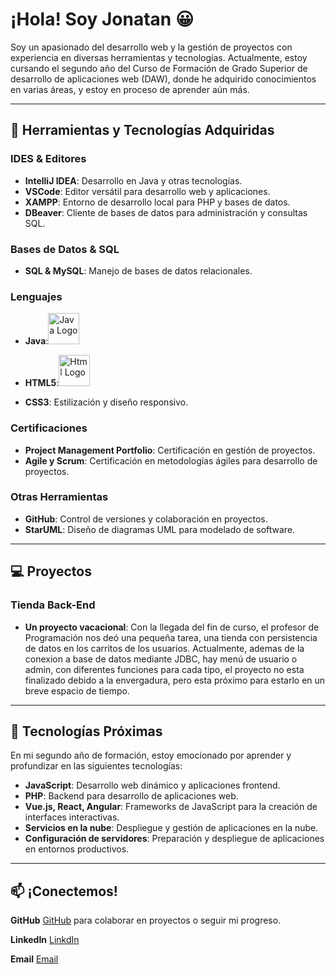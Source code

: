 <!--
**Mr-JonatanGomez/Mr-JonatanGomez** is a ✨ _special_ ✨ repository because its `README.md` (this file) appears on your GitHub profile.

Here are some ideas to get you started:

- 🔭 I’m currently working on ...
- 🌱 I’m currently learning ...
- 👯 I’m looking to collaborate on ...
- 🤔 I’m looking for help with ...
- 💬 Ask me about ...
- 📫 How to reach me: ...
- 😄 Pronouns: ...
- ⚡ Fun fact: ...
-->
# ¡Hola! Soy Jonatan 😀

Soy un apasionado del desarrollo web y la gestión de proyectos con experiencia en diversas herramientas y tecnologías. Actualmente, estoy cursando el segundo año del Curso de Formación de Grado Superior de desarrollo de aplicaciones web (DAW), donde he adquirido conocimientos en varias áreas, y estoy en proceso de aprender aún más.

---

## 🔧 Herramientas y Tecnologías Adquiridas

### IDES & Editores
- **IntelliJ IDEA**: Desarrollo en Java y otras tecnologías.
- **VSCode**: Editor versátil para desarrollo web y aplicaciones.
- **XAMPP**: Entorno de desarrollo local para PHP y bases de datos.
- **DBeaver**: Cliente de bases de datos para administración y consultas SQL.

### Bases de Datos & SQL
- **SQL & MySQL**: Manejo de bases de datos relacionales.


### Lenguajes
- **Java**:<img src="https://cdn.jsdelivr.net/gh/devicons/devicon/icons/java/java-original-wordmark.svg" alt="Java Logo" width="50" height="50"/>
- **HTML5**:<img src="https://cdn.jsdelivr.net/gh/devicons/devicon@latest/icons/html5/html5-original-wordmark.svg" alt="Html Logo" width="50" height="50"/>

- **CSS3**: Estilización y diseño responsivo.

### Certificaciones
- **Project Management Portfolio**: Certificación en gestión de proyectos.
- **Agile y Scrum**: Certificación en metodologías ágiles para desarrollo de proyectos.

### Otras Herramientas
- **GitHub**: Control de versiones y colaboración en proyectos.
- **StarUML**: Diseño de diagramas UML para modelado de software.

---
## 💻 Proyectos
### Tienda Back-End
- **Un proyecto vacacional**:
    Con la llegada del fin de curso, el profesor de Programación nos deó una pequeña tarea, una tienda con persistencia de datos en los carritos de los usuarios.
  Actualmente, ademas de la conexion a base de datos mediante JDBC, hay menú de usuario o admin, con diferentes funciones para cada tipo, el proyecto no esta finalizado debido a la envergadura, pero esta próximo para estarlo en un breve espacio de tiempo.

---

## 🚀 Tecnologías Próximas

En mi segundo año de formación, estoy emocionado por aprender y profundizar en las siguientes tecnologías:

- **JavaScript**: Desarrollo web dinámico y aplicaciones frontend.
- **PHP**: Backend para desarrollo de aplicaciones web.
- **Vue.js, React, Angular**: Frameworks de JavaScript para la creación de interfaces interactivas.
- **Servicios en la nube**: Despliegue y gestión de aplicaciones en la nube.
- **Configuración de servidores**: Preparación y despliegue de aplicaciones en entornos productivos.

---

## 📫 ¡Conectemos!

**GitHub**
[GitHub](https://github.com/tu-usuario) para colaborar en proyectos o seguir mi progreso.

**LinkedIn**
[LinkdIn](https://www.linkedin.com/in/jos%C3%A9-jonatan-g%C3%B3mez-rodr%C3%ADguez-83b766282/)

**Email**
[Email](mailto:jjonatan.gr@gmail.com) 
